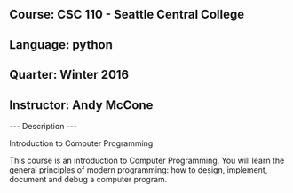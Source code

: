 ## Course:      CSC 110 - Seattle Central College
## Language:    python
## Quarter:     Winter 2016
## Instructor:  Andy McCone

--- Description ---

Introduction to Computer Programming

This course is an introduction to Computer Programming. You will learn the general principles of modern programming: how to design, implement, document and debug a computer program.
